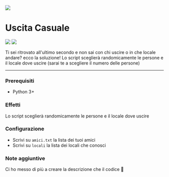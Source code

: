 <img src="https://apps-cloud.n-tv.de/img/16461661-1489477303000/16-9/750/AP-915017037805.jpg">

# Uscita Casuale

![](https://img.shields.io/badge/Support-Linux-lightgrey) ![](https://img.shields.io/badge/Python->3.0-green)

Ti sei ritrovato all'ultimo secondo e non sai con chi uscire o in che locale andare? ecco la soluzione!
Lo script sceglierà randomicamente le persone e il locale dove uscire (sarai te a scegliere il numero delle persone)

---

### Prerequisiti

- Python 3+

### Effetti

Lo script sceglierà randomicamente le persone e il locale dove uscire

### Configurazione

- Scrivi su `amici.txt` la lista dei tuoi amici
- Scrivi su `locali` la lista dei locali che conosci

### Note aggiuntive

Ci ho messo di più a creare la descrizione che il codice 👀
